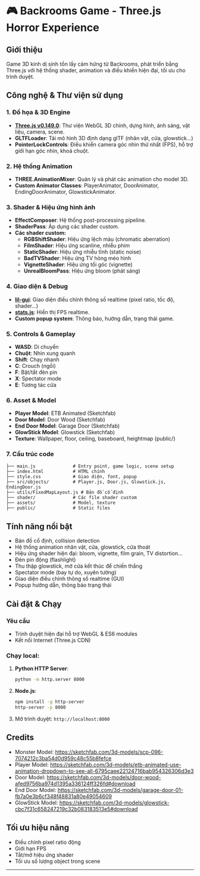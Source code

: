 # 🎮 Backrooms Game - Three.js Horror Experience

## Giới thiệu
Game 3D kinh dị sinh tồn lấy cảm hứng từ Backrooms, phát triển bằng Three.js với hệ thống shader, animation và điều khiển hiện đại, tối ưu cho trình duyệt.

## Công nghệ & Thư viện sử dụng

### 1. Đồ họa & 3D Engine
- **[Three.js v0.149.0](https://threejs.org/)**: Thư viện WebGL 3D chính, dựng hình, ánh sáng, vật liệu, camera, scene.
- **GLTFLoader**: Tải mô hình 3D định dạng glTF (nhân vật, cửa, glowstick...)
- **PointerLockControls**: Điều khiển camera góc nhìn thứ nhất (FPS), hỗ trợ giới hạn góc nhìn, khoá chuột.

### 2. Hệ thống Animation
- **THREE.AnimationMixer**: Quản lý và phát các animation cho model 3D.
- **Custom Animator Classes**: PlayerAnimator, DoorAnimator, EndingDoorAnimator, GlowstickAnimator.

### 3. Shader & Hiệu ứng hình ảnh
- **EffectComposer**: Hệ thống post-processing pipeline.
- **ShaderPass**: Áp dụng các shader custom.
- **Các shader custom:**
  - **RGBShiftShader**: Hiệu ứng lệch màu (chromatic aberration)
  - **FilmShader**: Hiệu ứng scanline, nhiễu phim
  - **StaticShader**: Hiệu ứng nhiễu tĩnh (static noise)
  - **BadTVShader**: Hiệu ứng TV hỏng méo hình
  - **VignetteShader**: Hiệu ứng tối góc (vignette)
  - **UnrealBloomPass**: Hiệu ứng bloom (phát sáng)

### 4. Giao diện & Debug
- **[lil-gui](https://github.com/georgealways/lil-gui)**: Giao diện điều chỉnh thông số realtime (pixel ratio, tốc độ, shader...)
- **[stats.js](https://github.com/mrdoob/stats.js/)**: Hiển thị FPS realtime.
- **Custom popup system**: Thông báo, hướng dẫn, trạng thái game.

### 5. Controls & Gameplay
- **WASD**: Di chuyển
- **Chuột**: Nhìn xung quanh
- **Shift**: Chạy nhanh
- **C**: Crouch (ngồi)
- **F**: Bật/tắt đèn pin
- **X**: Spectator mode
- **E**: Tương tác cửa

### 6. Asset & Model
- **Player Model**: ETB Animated (Sketchfab)
- **Door Model**: Door Wood (Sketchfab)
- **End Door Model**: Garage Door (Sketchfab)
- **GlowStick Model**: Glowstick (Sketchfab)
- **Texture**: Wallpaper, floor, ceiling, baseboard, heightmap (public/)

### 7. Cấu trúc code
```
├── main.js              # Entry point, game logic, scene setup
├── index.html           # HTML chính
├── style.css            # Giao diện, font, popup
├── src/objects/         # Player.js, Door.js, Glowstick.js, EndingDoor.js
├── utils/FixedMapLayout.js # Bản đồ cố định
├── shader/              # Các file shader custom
├── assets/              # Model, texture
├── public/              # Static files
```

## Tính năng nổi bật
- Bản đồ cố định, collision detection
- Hệ thống animation nhân vật, cửa, glowstick, cửa thoát
- Hiệu ứng shader hiện đại: bloom, vignette, film grain, TV distortion...
- Đèn pin động (flashlight)
- Thu thập glowstick, mở cửa kết thúc để chiến thắng
- Spectator mode (bay tự do, xuyên tường)
- Giao diện điều chỉnh thông số realtime (GUI)
- Popup hướng dẫn, thông báo trạng thái

## Cài đặt & Chạy
### Yêu cầu
- Trình duyệt hiện đại hỗ trợ WebGL & ES6 modules
- Kết nối Internet (Three.js CDN)

### Chạy local:
1. **Python HTTP Server**:
   ```bash
   python -m http.server 8000
   ```
2. **Node.js**:
   ```bash
   npm install -g http-server
   http-server -p 8000
   ```
3. Mở trình duyệt: `http://localhost:8000`

## Credits
- Monster Model: https://sketchfab.com/3d-models/scp-096-7074212c3ba54d0d959c48c55b8fefce
- Player Model: https://sketchfab.com/3d-models/etb-animated-use-animation-dropdown-to-see-all-6795caee22124716bab954326306d3e3
- Door Model: https://sketchfab.com/3d-models/door-wood-afed9756ba974d1395a336124ff326fd#download
- End Door Model: https://sketchfab.com/3d-models/garage-door-01-fb7a0e3b6cf348f48831a80e49054609
- GlowStick Model: https://sketchfab.com/3d-models/glowstick-cbc7f31c658247219c32b083183513e5#download

## Tối ưu hiệu năng
- Điều chỉnh pixel ratio động
- Giới hạn FPS
- Tắt/mở hiệu ứng shader
- Tối ưu số lượng object trong scene

---
